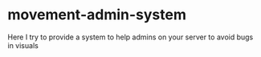 # movement-admin-system
Here I try to provide a system to help admins on your server to avoid bugs in visuals
